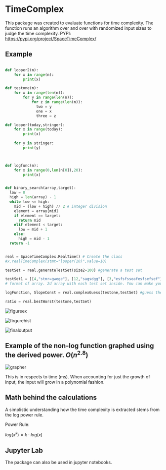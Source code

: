 # TimeComplex

This package was created to evaluate functions for time complexity. The function runs an algorithm over and over with randomized input sizes to judge the time complexity.
PYPI:
<https://pypi.org/project/SpaceTimeComplex/>

## Example

```python

def looper2(n):
    for x in range(n):
        print(x)

def testone(n):
    for x in range(len(n)):
        for y in range(len(n)):
            for z in range(len(n)):
              two = y
              one = x
              three = z

def looper(today,stringer):
    for x in range(today):
        print(x)
    
    for y in stringer:
        print(y)



def logfunc(n):
    for x in range(0,len(n[0]),20):
        print(x) 


def binary_search(array,target):
  low = 0
  high = len(array) - 1
  while low <= high:
    mid = (low + high) // 2 # integer division
    element = array[mid]
    if element == target:
      return mid
    elif element < target:
      low = mid + 1
    else:
      high = mid - 1
  return -1


real = SpaceTimeComplex.RealTime() # Create the class
#x.realTimeComplex(stmt="looper(10)",value=10)

testSet = real.generateTestSet(size2=100) #generate a test set

testSet1 = [[4,"stnr=gwege"], [12,"sagsdgg"], [3,"esfsfsseafesfsefsef"], [45,"stnrefgseege"], [17,"sagwetjtwfwe"], [34,"esfsfssem"],[41,"stn"], [53,"sakhhksdgg"], [24,"esjfjkkfsefsef"], [70,"stnwete"], [7,"sagwefwewsdfsdffwe"] ] 
# format of array. 2d array with each test set inside. You can make your own or just generate one with generateTestSet()

logFunction, SlopeConst = real.complexGuess(testone,testSet) #guess the complexity of a function. Returns the guess and a plot

ratio = real.bestWorst(testone,testSet)

```

![figureex](https://github.com/hodge-py/TimeComplex/assets/105604814/a59a49ab-1aa3-48d6-80e3-fe3d68ef33f5)

![firgurehist](https://github.com/hodge-py/TimeComplex/assets/105604814/48ac6f25-91ac-4163-adac-5cfe8f8c710c)

![finaloutput](https://github.com/hodge-py/TimeComplex/assets/105604814/97450568-cd8f-4a6d-9c6c-d666dfa6c9c8)

## Example of the non-log function graphed using the derived power. $O(n^{2.8})$

![grapher](https://github.com/hodge-py/TimeComplex/assets/105604814/028554a6-36c5-431f-b1ba-58bdd0a23223)

This is in respects to time (ms). When accounting for just the growth of input, the input will grow in a polynomial fashion.

## Math behind the calculations

A simplistic understanding how the time complexity is extracted stems from the log power rule.

Power Rule:

$log(x^k) = k \cdot log(x)$

## Jupyter Lab

The package can also be used in jupyter notebooks.

